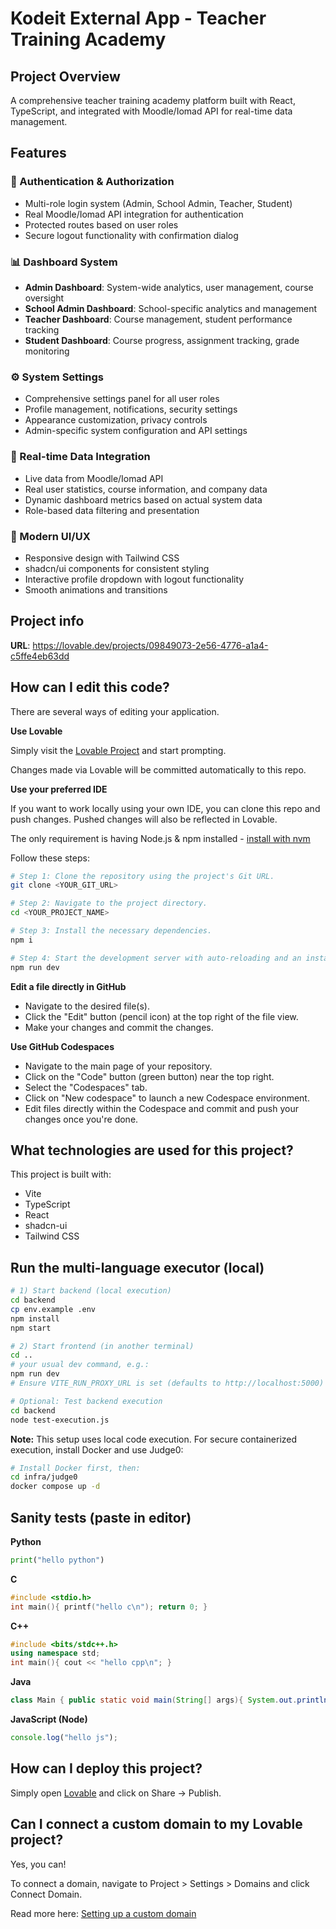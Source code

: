 # Kodeit External App - Teacher Training Academy

## Project Overview

A comprehensive teacher training academy platform built with React, TypeScript, and integrated with Moodle/Iomad API for real-time data management.

## Features

### 🔐 Authentication & Authorization
- Multi-role login system (Admin, School Admin, Teacher, Student)
- Real Moodle/Iomad API integration for authentication
- Protected routes based on user roles
- Secure logout functionality with confirmation dialog

### 📊 Dashboard System
- **Admin Dashboard**: System-wide analytics, user management, course oversight
- **School Admin Dashboard**: School-specific analytics and management
- **Teacher Dashboard**: Course management, student performance tracking
- **Student Dashboard**: Course progress, assignment tracking, grade monitoring

### ⚙️ System Settings
- Comprehensive settings panel for all user roles
- Profile management, notifications, security settings
- Appearance customization, privacy controls
- Admin-specific system configuration and API settings

### 🔗 Real-time Data Integration
- Live data from Moodle/Iomad API
- Real user statistics, course information, and company data
- Dynamic dashboard metrics based on actual system data
- Role-based data filtering and presentation

### 🎨 Modern UI/UX
- Responsive design with Tailwind CSS
- shadcn/ui components for consistent styling
- Interactive profile dropdown with logout functionality
- Smooth animations and transitions

## Project info

**URL**: https://lovable.dev/projects/09849073-2e56-4776-a1a4-c5ffe4eb63dd

## How can I edit this code?

There are several ways of editing your application.

**Use Lovable**

Simply visit the [Lovable Project](https://lovable.dev/projects/09849073-2e56-4776-a1a4-c5ffe4eb63dd) and start prompting.

Changes made via Lovable will be committed automatically to this repo.

**Use your preferred IDE**

If you want to work locally using your own IDE, you can clone this repo and push changes. Pushed changes will also be reflected in Lovable.

The only requirement is having Node.js & npm installed - [install with nvm](https://github.com/nvm-sh/nvm#installing-and-updating)

Follow these steps:

```sh
# Step 1: Clone the repository using the project's Git URL.
git clone <YOUR_GIT_URL>

# Step 2: Navigate to the project directory.
cd <YOUR_PROJECT_NAME>

# Step 3: Install the necessary dependencies.
npm i

# Step 4: Start the development server with auto-reloading and an instant preview.
npm run dev
```

**Edit a file directly in GitHub**

- Navigate to the desired file(s).
- Click the "Edit" button (pencil icon) at the top right of the file view.
- Make your changes and commit the changes.

**Use GitHub Codespaces**

- Navigate to the main page of your repository.
- Click on the "Code" button (green button) near the top right.
- Select the "Codespaces" tab.
- Click on "New codespace" to launch a new Codespace environment.
- Edit files directly within the Codespace and commit and push your changes once you're done.

## What technologies are used for this project?

This project is built with:

- Vite
- TypeScript
- React
- shadcn-ui
- Tailwind CSS

## Run the multi-language executor (local)
```bash
# 1) Start backend (local execution)
cd backend
cp env.example .env
npm install
npm start

# 2) Start frontend (in another terminal)
cd ..
# your usual dev command, e.g.:
npm run dev
# Ensure VITE_RUN_PROXY_URL is set (defaults to http://localhost:5000)

# Optional: Test backend execution
cd backend
node test-execution.js
```

**Note:** This setup uses local code execution. For secure containerized execution, install Docker and use Judge0:
```bash
# Install Docker first, then:
cd infra/judge0
docker compose up -d
```

## Sanity tests (paste in editor)
**Python**
```python
print("hello python")
```

**C**
```c
#include <stdio.h>
int main(){ printf("hello c\n"); return 0; }
```

**C++**
```cpp
#include <bits/stdc++.h>
using namespace std;
int main(){ cout << "hello cpp\n"; }
```

**Java**
```java
class Main { public static void main(String[] args){ System.out.println("hello java"); } }
```

**JavaScript (Node)**
```js
console.log("hello js");
```

## How can I deploy this project?

Simply open [Lovable](https://lovable.dev/projects/09849073-2e56-4776-a1a4-c5ffe4eb63dd) and click on Share -> Publish.

## Can I connect a custom domain to my Lovable project?

Yes, you can!

To connect a domain, navigate to Project > Settings > Domains and click Connect Domain.

Read more here: [Setting up a custom domain](https://docs.lovable.dev/tips-tricks/custom-domain#step-by-step-guide)
